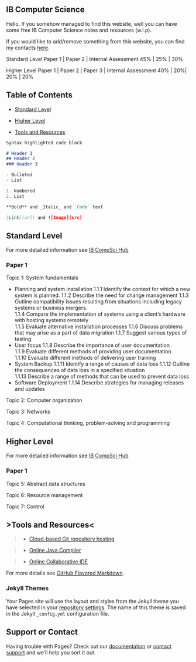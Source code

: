 ## IB Computer Science

Hello. If you somehow managed to find this website, well you can have some free IB Computer Science notes and resources (w.i.p).

If you would like to add/remove something from this website, you can find my contacts [here](#support-or-contact).

Standard Level
Paper 1 | Paper 2 | Internal Assessment 
45% | 25% | 30%

Higher Level
Paper 1 | Paper 2 | Paper 3 | Internal Assessment
40% | 20%| 20% | 20%


## Table of Contents

- [Standard Level](#standard-level)

- [Higher Level](#higher-level)

- [Tools and Resources](#tools-and-resources)

```markdown
Syntax highlighted code block

# Header 1
## Header 2
### Header 3

- Bulleted
- List

1. Numbered
2. List

**Bold** and _Italic_ and `Code` text

[Link](url) and ![Image](src)
```

## Standard Level
For more detailed information see [IB CompSci Hub](https://ib.compscihub.net/about)

### Paper 1
Topic 1: System fundamentals
  - Planning and system installation
      1.1.1	Identify the context for which a new system is planned.	
      1.1.2	Describe the need for change management
      1.1.3	Outline compatibility issues resulting from situations including legacy systems or business mergers.	
      1.1.4	Compare the implementation of systems using a client’s hardware with hosting systems remotely	
      1.1.5	Evaluate alternative installation processes	
      1.1.6	Discuss problems that may arise as a part of data migration	
      1.1.7	Suggest various types of testing	
  - User focus
      1.1.8	Describe the importance of user documentation	
      1.1.9	Evaluate different methods of providing user documentation	
      1.1.10	Evaluate different methods of delivering user training	
  - System Backup
      1.1.11	Identify a range of causes of data loss	
      1.1.12	Outline the consequences of data loss in a specified situation	
      1.1.13	Describe a range of methods that can be used to prevent data loss	 
  - Software Deployment
      1.1.14	Describe strategies for managing releases and updates		

Topic 2: Computer organization

Topic 3: Networks

Topic 4: Computational thinking, problem-solving and programming


## Higher Level
For more detailed information see [IB CompSci Hub](https://ib.compscihub.net/about)

### Paper 1
Topic 5: Abstract data structures

Topic 6: Resource management

Topic 7: Control

## >Tools and Resources<
> - [Cloud-based Git repository hosting](https://github.com/)

> - [Online Java Compiler](https://www.onlinegdb.com/)

> - [Online Collaborative IDE](https://replit.com/~)

For more details see [GitHub Flavored Markdown](https://guides.github.com/features/mastering-markdown/).

### Jekyll Themes

Your Pages site will use the layout and styles from the Jekyll theme you have selected in your [repository settings](https://github.com/Ron-it/yeet/settings/pages). The name of this theme is saved in the Jekyll `_config.yml` configuration file.

## Support or Contact

Having trouble with Pages? Check out our [documentation](https://docs.github.com/categories/github-pages-basics/) or [contact support](https://support.github.com/contact) and we’ll help you sort it out.
